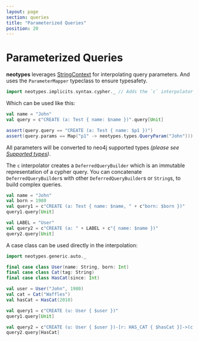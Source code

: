 ```yaml
---
layout: page
section: queries
title: "Parameterized Queries"
position: 20
---
```


# Parameterized Queries

**neotypes** leverages [StringContext](https://docs.scala-lang.org/overviews/core/string-interpolation.html) for interpolating query parameters.
And uses the `ParameterMapper` typeclass to ensure typesafety.

```scala mdoc:silent
import neotypes.implicits.syntax.cypher._ // Adds the `c` interpolator into the scope.
```

Which can be used like this:

```scala mdoc:nest
val name = "John"
val query = c"CREATE (a: Test { name: $name })".query[Unit]

assert(query.query == "CREATE (a: Test { name: $p1 })")
assert(query.params == Map("p1" -> neotypes.types.QueryParam("John")))
```

All parameters will be converted to neo4j supported types _(please see [Supported types](types))_.

The `c` interpolator creates a `DeferredQueryBuilder` which is an immutable representation of a cypher query.
You can concatenate `DeferredQueryBuilder`s with other `DeferredQueryBuilder`s or `String`s, to build complex queries.

```scala mdoc:nest
val name = "John"
val born = 1980
val query1 = c"CREATE (a: Test { name: $name, " + c"born: $born })"
query1.query[Unit]

val LABEL = "User"
val query2 = c"CREATE (a: " + LABEL + c"{ name: $name })"
query2.query[Unit]
```

A case class can be used directly in the interpolation:

```scala mdoc:nest
import neotypes.generic.auto._

final case class User(name: String, born: Int)
final case class Cat(tag: String)
final case class HasCat(since: Int)

val user = User("John", 1980)
val cat = Cat("Waffles")
val hasCat = HasCat(2010)

val query1 = c"CREATE (u: User { $user })"
query1.query[Unit]

val query2 = c"CREATE (u: User { $user })-[r: HAS_CAT { $hasCat }]->(c: Cat { $cat }) RETURN r"
query2.query[HasCat]
```
